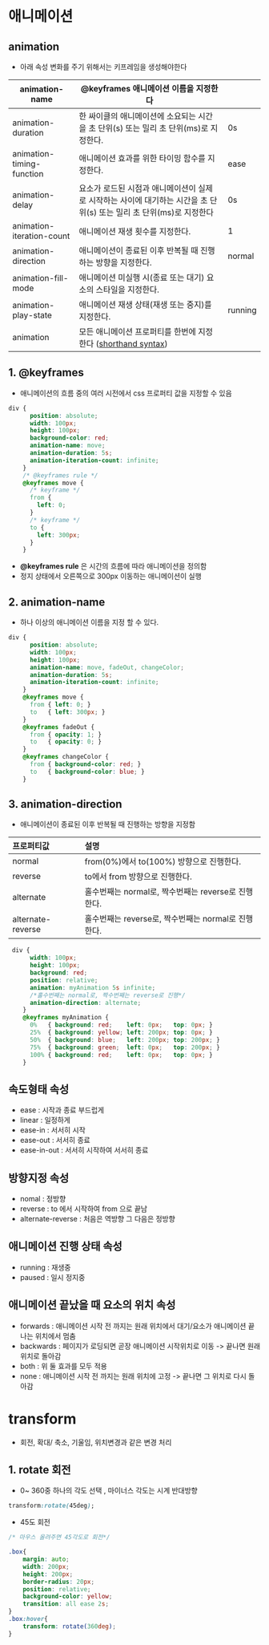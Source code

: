 # 애니메이션





## animation



- 아래 속성 변화를 주기 위해서는 키프레임을 생성해야한다

  

| animation-name            | @keyframes 애니메이션 이름을 지정한다                        |         |
| ------------------------- | ------------------------------------------------------------ | ------- |
| animation-duration        | 한 싸이클의 애니메이션에 소요되는 시간을 초 단위(s) 또는 밀리 초 단위(ms)로 지정한다. | 0s      |
| animation-timing-function | 애니메이션 효과를 위한 타이밍 함수를 지정한다.               | ease    |
| animation-delay           | 요소가 로드된 시점과 애니메이션이 실제로 시작하는 사이에 대기하는 시간을 초 단위(s) 또는 밀리 초 단위(ms)로 지정한다 | 0s      |
| animation-iteration-count | 애니메이션 재생 횟수를 지정한다.                             | 1       |
| animation-direction       | 애니메이션이 종료된 이후 반복될 때 진행하는 방향을 지정한다. | normal  |
| animation-fill-mode       | 애니메이션 미실행 시(종료 또는 대기) 요소의 스타일을 지정한다. |         |
| animation-play-state      | 애니메이션 재생 상태(재생 또는 중지)를 지정한다.             | running |
| animation                 | 모든 애니메이션 프로퍼티를 한번에 지정한다 ([shorthand syntax](https://drafts.csswg.org/css-animations/#animation)) |         |







## 1. @keyframes



- 애니메이션의 흐름 중의 여러 시전에서 css 프로퍼티 값을 지정할 수 있음

```css
div {
      position: absolute;
      width: 100px;
      height: 100px;
      background-color: red;
      animation-name: move;
      animation-duration: 5s;
      animation-iteration-count: infinite;
    }
    /* @keyframes rule */
    @keyframes move {
      /* keyframe */
      from {
        left: 0;
      }
      /* keyframe */
      to {
        left: 300px;
      }
    }
```

- **@keyframes rule**  은 시간의 흐름에 따라 애니메이션을 정의함
- 정지 상태에서 오른쪽으로 300px 이동하는 애니메이션이 실행





## 2. animation-name



- 하나 이상의 애니메이션 이름을 지정 할 수 있다.

```css
div {
      position: absolute;
      width: 100px;
      height: 100px;
      animation-name: move, fadeOut, changeColor;
      animation-duration: 5s;
      animation-iteration-count: infinite;
    }
    @keyframes move {
      from { left: 0; }
      to   { left: 300px; }
    }
    @keyframes fadeOut {
      from { opacity: 1; }
      to   { opacity: 0; }
    }
    @keyframes changeColor {
      from { background-color: red; }
      to   { background-color: blue; }
    }
```







## 3. animation-direction



- 애니메이션이 종료된 이후 반복될 때 진행하는 방향을 지정함

| 프로퍼티값        | 설명                                                |
| :---------------- | :-------------------------------------------------- |
| normal            | from(0%)에서 to(100%) 방향으로 진행한다.            |
| reverse           | to에서 from 방향으로 진행한다.                      |
| alternate         | 홀수번째는 normal로, 짝수번째는 reverse로 진행한다. |
| alternate-reverse | 홀수번째는 reverse로, 짝수번째는 normal로 진행한다. |





```css
 div {
      width: 100px;
      height: 100px;
      background: red;
      position: relative;
      animation: myAnimation 5s infinite;
      /*홀수번째는 normal로, 짝수번째는 reverse로 진행*/
      animation-direction: alternate;
    }
    @keyframes myAnimation {
      0%   { background: red;    left: 0px;   top: 0px; }
      25%  { background: yellow; left: 200px; top: 0px; }
      50%  { background: blue;   left: 200px; top: 200px; }
      75%  { background: green;  left: 0px;   top: 200px; }
      100% { background: red;    left: 0px;   top: 0px; }
    }
```







## 속도형태 속성





- ease : 시작과 종료 부드럽게
- linear :  일정하게
- ease-in : 서서히 시작
- ease-out : 서서히 종료
- ease-in-out : 서서히 시작하여 서서히 종료





## 방향지정 속성





- nomal : 정방향
- reverse :  to 에서 시작하여 from  으로 끝남
- alternate-reverse : 처음은 역방향 그 다음은 정방향





## 애니메이션 진행 상태 속성





- running : 재생중
- paused : 일시 정지중





## 애니메이션 끝났을 때 요소의 위치 속성

 



- forwards : 애니메이션 시작 전 까지는 원래 위치에서 대기/요소가 애니메이션 끝나는 위치에서 멈춤
- backwards :  페이지가 로딩되면 곧장 애니메이션 시작위치로 이동 -> 끝나면 원래 위치로 돌아감
- both :  위 둘 효과를 모두 적용 
- none :  애니메이션 시작 전 까지는 원래 위치에 고정  ->  끝나면 그 위치로 다시 돌아감





# transform

- 회전, 확대/ 축소, 기울임, 위치변경과 같은 변경 처리



## 1. rotate 회전



- 0~ 360중 하나의 각도 선택 , 마이너스 각도는 시계 반대방향

```css
transform:rotate(45deg);
```



- 45도 회전

```css
/* 마우스 올려주면 45각도로 회전*/

.box{
    margin: auto;
    width: 200px;
    height: 200px;
    border-radius: 20px;
    position: relative;
    background-color: yellow;
    transition: all ease 2s;
}
.box:hover{
    transform: rotate(360deg);
}
```

